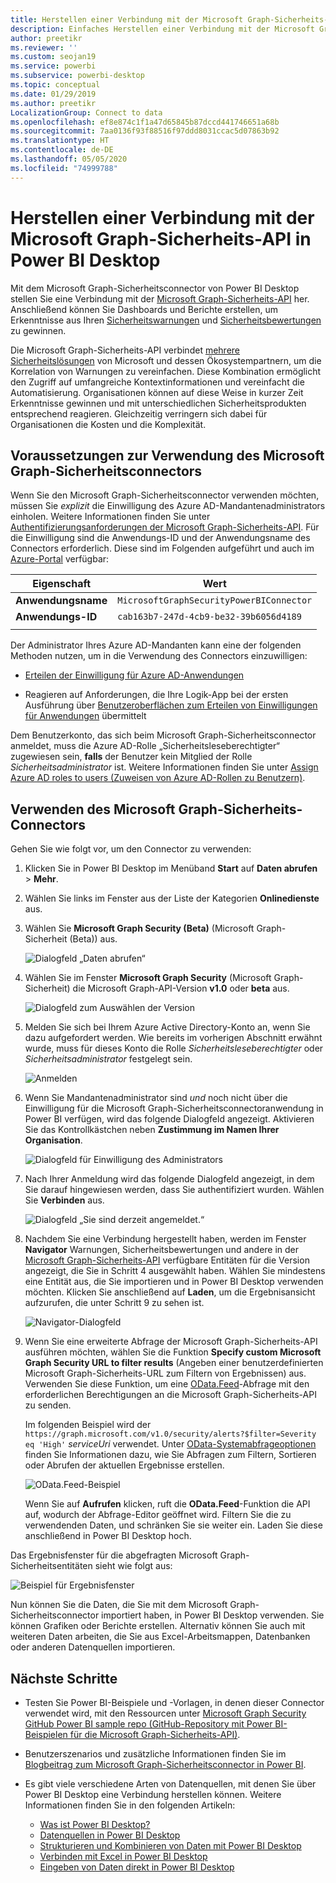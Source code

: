 ```yaml
---
title: Herstellen einer Verbindung mit der Microsoft Graph-Sicherheits-API in Power BI Desktop
description: Einfaches Herstellen einer Verbindung mit der Microsoft Graph-Sicherheits-API in Power BI Desktop
author: preetikr
ms.reviewer: ''
ms.custom: seojan19
ms.service: powerbi
ms.subservice: powerbi-desktop
ms.topic: conceptual
ms.date: 01/29/2019
ms.author: preetikr
LocalizationGroup: Connect to data
ms.openlocfilehash: ef8e874c1f1a47d65845b87dccd441746651a68b
ms.sourcegitcommit: 7aa0136f93f88516f97ddd8031ccac5d07863b92
ms.translationtype: HT
ms.contentlocale: de-DE
ms.lasthandoff: 05/05/2020
ms.locfileid: "74999788"
---
```

# <a name="connect-to-the-microsoft-graph-security-api-in-power-bi-desktop"></a>Herstellen einer Verbindung mit der Microsoft Graph-Sicherheits-API in Power BI Desktop

Mit dem Microsoft Graph-Sicherheitsconnector von Power BI Desktop stellen Sie eine Verbindung mit der [Microsoft Graph-Sicherheits-API](https://aka.ms/graphsecuritydocs) her. Anschließend können Sie Dashboards und Berichte erstellen, um Erkenntnisse aus Ihren [Sicherheitswarnungen](https://docs.microsoft.com/graph/api/resources/alert?view=graph-rest-1.0) und [Sicherheitsbewertungen](https://docs.microsoft.com/graph/api/resources/securescores?view=graph-rest-beta) zu gewinnen.

Die Microsoft Graph-Sicherheits-API verbindet [mehrere Sicherheitslösungen](https://aka.ms/graphsecurityalerts) von Microsoft und dessen Ökosystempartnern, um die Korrelation von Warnungen zu vereinfachen. Diese Kombination ermöglicht den Zugriff auf umfangreiche Kontextinformationen und vereinfacht die Automatisierung. Organisationen können auf diese Weise in kurzer Zeit Erkenntnisse gewinnen und mit unterschiedlichen Sicherheitsprodukten entsprechend reagieren. Gleichzeitig verringern sich dabei für Organisationen die Kosten und die Komplexität.

## <a name="prerequisites-to-use-the-microsoft-graph-security-connector"></a>Voraussetzungen zur Verwendung des Microsoft Graph-Sicherheitsconnectors

Wenn Sie den Microsoft Graph-Sicherheitsconnector verwenden möchten, müssen Sie *explizit* die Einwilligung des Azure AD-Mandantenadministrators einholen. Weitere Informationen finden Sie unter [Authentifizierungsanforderungen der Microsoft Graph-Sicherheits-API](https://aka.ms/graphsecurityauth).
Für die Einwilligung sind die Anwendungs-ID und der Anwendungsname des Connectors erforderlich. Diese sind im Folgenden aufgeführt und auch im [Azure-Portal](https://portal.azure.com) verfügbar:

| Eigenschaft | Wert |
|----------|-------|
| **Anwendungsname** | `MicrosoftGraphSecurityPowerBIConnector` |
| **Anwendungs-ID** | `cab163b7-247d-4cb9-be32-39b6056d4189` |
|||

Der Administrator Ihres Azure AD-Mandanten kann eine der folgenden Methoden nutzen, um in die Verwendung des Connectors einzuwilligen:

* [Erteilen der Einwilligung für Azure AD-Anwendungen](https://docs.microsoft.com/azure/active-directory/develop/v2-permissions-and-consent)

* Reagieren auf Anforderungen, die Ihre Logik-App bei der ersten Ausführung über [Benutzeroberflächen zum Erteilen von Einwilligungen für Anwendungen](https://docs.microsoft.com/azure/active-directory/develop/application-consent-experience) übermittelt
   
Dem Benutzerkonto, das sich beim Microsoft Graph-Sicherheitsconnector anmeldet, muss die Azure AD-Rolle „Sicherheitsleseberechtigter“ zugewiesen sein, **falls** der Benutzer kein Mitglied der Rolle *Sicherheitsadministrator* ist. Weitere Informationen finden Sie unter [Assign Azure AD roles to users (Zuweisen von Azure AD-Rollen zu Benutzern)](https://docs.microsoft.com/graph/security-authorization#assign-azure-ad-roles-to-users).

## <a name="using-the-microsoft-graph-security-connector"></a>Verwenden des Microsoft Graph-Sicherheits-Connectors

Gehen Sie wie folgt vor, um den Connector zu verwenden:

1. Klicken Sie in Power BI Desktop im Menüband **Start** auf **Daten abrufen** > **Mehr**.
2. Wählen Sie links im Fenster aus der Liste der Kategorien **Onlinedienste** aus.
3. Wählen Sie **Microsoft Graph Security (Beta)** (Microsoft Graph-Sicherheit (Beta)) aus.

    ![Dialogfeld „Daten abrufen“](media/desktop-connect-graph-security/GetData.PNG)
    
4. Wählen Sie im Fenster **Microsoft Graph Security** (Microsoft Graph-Sicherheit) die Microsoft Graph-API-Version **v1.0** oder **beta** aus.

    ![Dialogfeld zum Auswählen der Version](media/desktop-connect-graph-security/selectVersion.PNG)
    
5. Melden Sie sich bei Ihrem Azure Active Directory-Konto an, wenn Sie dazu aufgefordert werden. Wie bereits im vorherigen Abschnitt erwähnt wurde, muss für dieses Konto die Rolle *Sicherheitsleseberechtigter* oder *Sicherheitsadministrator* festgelegt sein.

    ![Anmelden](media/desktop-connect-graph-security/SignIn.PNG) 
    
6. Wenn Sie Mandantenadministrator sind *und* noch nicht über die Einwilligung für die Microsoft Graph-Sicherheitsconnectoranwendung in Power BI verfügen, wird das folgende Dialogfeld angezeigt. Aktivieren Sie das Kontrollkästchen neben **Zustimmung im Namen Ihrer Organisation**.

    ![Dialogfeld für Einwilligung des Administrators](media/desktop-connect-graph-security/AdminConsent.PNG)
    
7. Nach Ihrer Anmeldung wird das folgende Dialogfeld angezeigt, in dem Sie darauf hingewiesen werden, dass Sie authentifiziert wurden. Wählen Sie **Verbinden** aus.

    ![Dialogfeld „Sie sind derzeit angemeldet.“](media/desktop-connect-graph-security/SignedIn.PNG)
    
8. Nachdem Sie eine Verbindung hergestellt haben, werden im Fenster **Navigator** Warnungen, Sicherheitsbewertungen und andere in der [Microsoft Graph-Sicherheits-API](https://aka.ms/graphsecuritydocs) verfügbare Entitäten für die Version angezeigt, die Sie in Schritt 4 ausgewählt haben. Wählen Sie mindestens eine Entität aus, die Sie importieren und in Power BI Desktop verwenden möchten. Klicken Sie anschließend auf **Laden**, um die Ergebnisansicht aufzurufen, die unter Schritt 9 zu sehen ist.

    ![Navigator-Dialogfeld](media/desktop-connect-graph-security/NavTable.PNG)
    
9. Wenn Sie eine erweiterte Abfrage der Microsoft Graph-Sicherheits-API ausführen möchten, wählen Sie die Funktion **Specify custom Microsoft Graph Security URL to filter results** (Angeben einer benutzerdefinierten Microsoft Graph-Sicherheits-URL zum Filtern von Ergebnissen) aus. Verwenden Sie diese Funktion, um eine [OData.Feed](https://docs.microsoft.com/power-bi/desktop-connect-odata)-Abfrage mit den erforderlichen Berechtigungen an die Microsoft Graph-Sicherheits-API zu senden.

   Im folgenden Beispiel wird der `https://graph.microsoft.com/v1.0/security/alerts?$filter=Severity eq 'High'` *serviceUri* verwendet. Unter [OData-Systemabfrageoptionen](https://docs.microsoft.com/graph/query-parameters) finden Sie Informationen dazu, wie Sie Abfragen zum Filtern, Sortieren oder Abrufen der aktuellen Ergebnisse erstellen.

   ![OData.Feed-Beispiel](media/desktop-connect-graph-security/ODataFeed.PNG)
    
   Wenn Sie auf **Aufrufen** klicken, ruft die **OData.Feed**-Funktion die API auf, wodurch der Abfrage-Editor geöffnet wird. Filtern Sie die zu verwendenden Daten, und schränken Sie sie weiter ein. Laden Sie diese anschließend in Power BI Desktop hoch.

Das Ergebnisfenster für die abgefragten Microsoft Graph-Sicherheitsentitäten sieht wie folgt aus:

   ![Beispiel für Ergebnisfenster](media/desktop-connect-graph-security/Result.PNG)
    

Nun können Sie die Daten, die Sie mit dem Microsoft Graph-Sicherheitsconnector importiert haben, in Power BI Desktop verwenden. Sie können Grafiken oder Berichte erstellen. Alternativ können Sie auch mit weiteren Daten arbeiten, die Sie aus Excel-Arbeitsmappen, Datenbanken oder anderen Datenquellen importieren.

## <a name="next-steps"></a>Nächste Schritte
* Testen Sie Power BI-Beispiele und -Vorlagen, in denen dieser Connector verwendet wird, mit den Ressourcen unter [Microsoft Graph Security GitHub Power BI sample repo (GitHub-Repository mit Power BI-Beispielen für die Microsoft Graph-Sicherheits-API)](https://aka.ms/graphsecuritypowerbiconnectorsamples).

* Benutzerszenarios und zusätzliche Informationen finden Sie im [Blogbeitrag zum Microsoft Graph-Sicherheitsconnector in Power BI](https://aka.ms/graphsecuritypowerbiconnectorblogpost).

* Es gibt viele verschiedene Arten von Datenquellen, mit denen Sie über Power BI Desktop eine Verbindung herstellen können. Weitere Informationen finden Sie in den folgenden Artikeln:

    * [Was ist Power BI Desktop?](desktop-what-is-desktop.md)
    * [Datenquellen in Power BI Desktop](desktop-data-sources.md)
    * [Strukturieren und Kombinieren von Daten mit Power BI Desktop](desktop-shape-and-combine-data.md)
    * [Verbinden mit Excel in Power BI Desktop](desktop-connect-excel.md)
    * [Eingeben von Daten direkt in Power BI Desktop](desktop-enter-data-directly-into-desktop.md)
